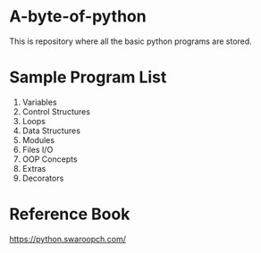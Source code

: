 # A-byte-of-python
This is repository where all the basic python programs are stored.

# Sample Program List 
1. Variables
2. Control Structures
3. Loops
4. Data Structures
5. Modules
6. Files I/O
7. OOP Concepts
8. Extras
9. Decorators

# Reference Book
https://python.swaroopch.com/

